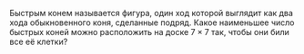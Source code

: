 Быстрым конем называется фигура, один ход которой выглядит как два хода обыкновенного коня, сделанные подряд. Какое наименьшее число быстрых коней можно расположить на доске $7\times 7$ так, чтобы они били все её клетки?